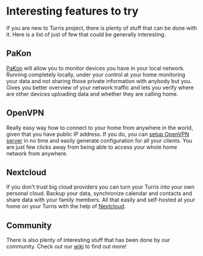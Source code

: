 # Interesting features to try

If you are new to Turris project, there is plenty of stuff that can be done with
it. Here is a list of just of few that could be generally interesting.

## PaKon

[PaKon](apps/pakon.md) will allow you to monitor devices you have in your local
network. Running completely locally, under your control at your home monitoring
your data and not sharing those private information with anybody but you. Gives
you better overview of your network traffic and lets you verify where are other
devices uploading data and whether they are calling home.

## OpenVPN

Really easy way how to connect to your home from anywhere in the world, given
that you have public IP address. If you do, you can [setup OpenVPN
server](apps/openvpn/openvpn.md) in no time and easily generate configuration
for all your clients. You are just few clicks away from being able to access
your whole home network from anywhere.

## Nextcloud

If you don't trust big cloud providers you can turn your Turris into your own
personal cloud. Backup your data, synchronize calendar and contacts and share
data with your family members. All that easily and self-hosted at your home on
your Turris with the help of [Nextcloud](../geek/nextcloud/nextcloud.md).

## Community

There is also plenty of interesting stuff that has been done by our community.
Check out our [wiki](https://wiki.turris.cz/doc/cs/public/start) to find out
more!
